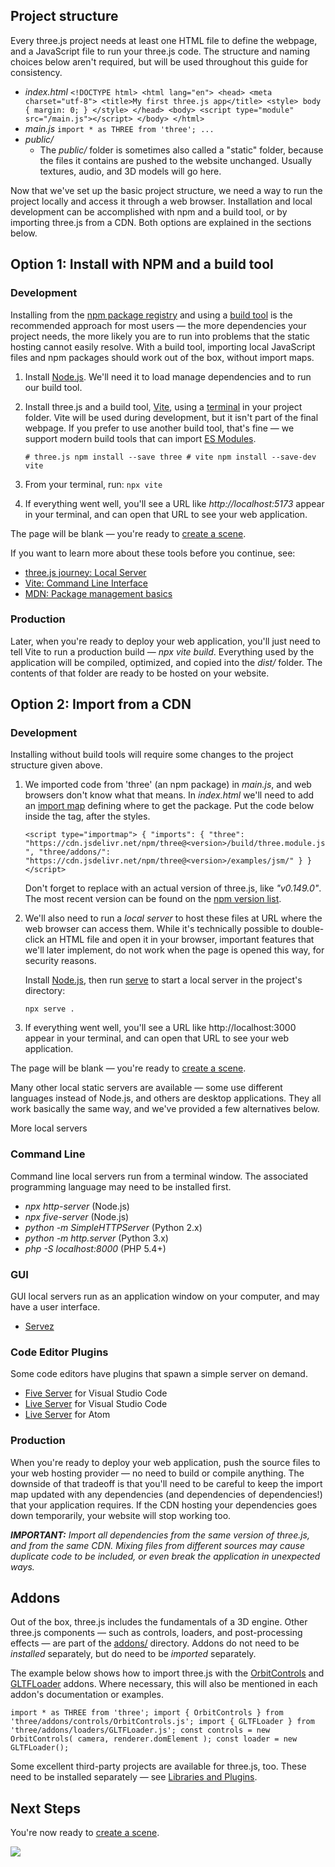  

Project structure
-----------------

Every three.js project needs at least one HTML file to define the webpage, and a JavaScript file to run your three.js code. The structure and naming choices below aren't required, but will be used throughout this guide for consistency.

*   _index.html_ `<!DOCTYPE html> <html lang="en"> <head> <meta charset="utf-8"> <title>My first three.js app</title> <style> body { margin: 0; } </style> </head> <body> <script type="module" src="/main.js"></script> </body> </html>`
*   _main.js_ `import * as THREE from 'three'; ...`
*   _public/_
    *   The _public/_ folder is sometimes also called a "static" folder, because the files it contains are pushed to the website unchanged. Usually textures, audio, and 3D models will go here.

Now that we've set up the basic project structure, we need a way to run the project locally and access it through a web browser. Installation and local development can be accomplished with npm and a build tool, or by importing three.js from a CDN. Both options are explained in the sections below.

Option 1: Install with NPM and a build tool
-------------------------------------------

### Development

Installing from the [npm package registry](https://www.npmjs.com/) and using a [build tool](https://eloquentjavascript.net/10_modules.html#h_zWTXAU93DC) is the recommended approach for most users — the more dependencies your project needs, the more likely you are to run into problems that the static hosting cannot easily resolve. With a build tool, importing local JavaScript files and npm packages should work out of the box, without import maps.

1.  Install [Node.js](https://nodejs.org/). We'll need it to load manage dependencies and to run our build tool.
2.  Install three.js and a build tool, [Vite](https://vitejs.dev/), using a [terminal](https://www.joshwcomeau.com/javascript/terminal-for-js-devs/) in your project folder. Vite will be used during development, but it isn't part of the final webpage. If you prefer to use another build tool, that's fine — we support modern build tools that can import [ES Modules](https://eloquentjavascript.net/10_modules.html#h_zWTXAU93DC).
    
    `# three.js npm install --save three # vite npm install --save-dev vite`
3.  From your terminal, run: `npx vite`
4.  If everything went well, you'll see a URL like _http://localhost:5173_ appear in your terminal, and can open that URL to see your web application.

The page will be blank — you're ready to [create a scene](#manual/introduction/Creating-a-scene).

If you want to learn more about these tools before you continue, see:

*   [three.js journey: Local Server](https://threejs-journey.com/lessons/local-server)
*   [Vite: Command Line Interface](https://vitejs.dev/guide/cli.html)
*   [MDN: Package management basics](https://developer.mozilla.org/en-US/docs/Learn/Tools_and_testing/Understanding_client-side_tools/Package_management)

### Production

Later, when you're ready to deploy your web application, you'll just need to tell Vite to run a production build — _npx vite build_. Everything used by the application will be compiled, optimized, and copied into the _dist/_ folder. The contents of that folder are ready to be hosted on your website.

Option 2: Import from a CDN
---------------------------

### Development

Installing without build tools will require some changes to the project structure given above.

1.  We imported code from 'three' (an npm package) in _main.js_, and web browsers don't know what that means. In _index.html_ we'll need to add an [import map](https://developer.mozilla.org/en-US/docs/Web/HTML/Element/script/type/importmap) defining where to get the package. Put the code below inside the _<head></head>_ tag, after the styles.
    
    `<script type="importmap"> { "imports": { "three": "https://cdn.jsdelivr.net/npm/three@<version>/build/three.module.js", "three/addons/": "https://cdn.jsdelivr.net/npm/three@<version>/examples/jsm/" } } </script>`
    
    Don't forget to replace _<version>_ with an actual version of three.js, like _"v0.149.0"_. The most recent version can be found on the [npm version list](https://www.npmjs.com/package/three?activeTab=versions).
    
2.  We'll also need to run a _local server_ to host these files at URL where the web browser can access them. While it's technically possible to double-click an HTML file and open it in your browser, important features that we'll later implement, do not work when the page is opened this way, for security reasons.
    
    Install [Node.js](https://nodejs.org/), then run [serve](https://www.npmjs.com/package/serve) to start a local server in the project's directory:
    
    `npx serve .`
3.  If everything went well, you'll see a URL like http://localhost:3000 appear in your terminal, and can open that URL to see your web application.

The page will be blank — you're ready to [create a scene](#manual/introduction/Creating-a-scene).

Many other local static servers are available — some use different languages instead of Node.js, and others are desktop applications. They all work basically the same way, and we've provided a few alternatives below.

More local servers

### Command Line

Command line local servers run from a terminal window. The associated programming language may need to be installed first.

*   _npx http-server_ (Node.js)
*   _npx five-server_ (Node.js)
*   _python -m SimpleHTTPServer_ (Python 2.x)
*   _python -m http.server_ (Python 3.x)
*   _php -S localhost:8000_ (PHP 5.4+)

### GUI

GUI local servers run as an application window on your computer, and may have a user interface.

*   [Servez](https://greggman.github.io/servez)

### Code Editor Plugins

Some code editors have plugins that spawn a simple server on demand.

*   [Five Server](https://marketplace.visualstudio.com/items?itemName=yandeu.five-server) for Visual Studio Code
*   [Live Server](https://marketplace.visualstudio.com/items?itemName=ritwickdey.LiveServer) for Visual Studio Code
*   [Live Server](https://atom.io/packages/atom-live-server) for Atom

### Production

When you're ready to deploy your web application, push the source files to your web hosting provider — no need to build or compile anything. The downside of that tradeoff is that you'll need to be careful to keep the import map updated with any dependencies (and dependencies of dependencies!) that your application requires. If the CDN hosting your dependencies goes down temporarily, your website will stop working too.

_**IMPORTANT:** Import all dependencies from the same version of three.js, and from the same CDN. Mixing files from different sources may cause duplicate code to be included, or even break the application in unexpected ways._

Addons
------

Out of the box, three.js includes the fundamentals of a 3D engine. Other three.js components — such as controls, loaders, and post-processing effects — are part of the [addons/](https://github.com/mrdoob/three.js/tree/dev/examples/jsm) directory. Addons do not need to be _installed_ separately, but do need to be _imported_ separately.

The example below shows how to import three.js with the [OrbitControls](https://threejs.org/docs/index.html#examples/en/controls/OrbitControls "OrbitControls") and [GLTFLoader](https://threejs.org/docs/index.html#examples/en/loaders/GLTFLoader "GLTFLoader") addons. Where necessary, this will also be mentioned in each addon's documentation or examples.

`import * as THREE from 'three'; import { OrbitControls } from 'three/addons/controls/OrbitControls.js'; import { GLTFLoader } from 'three/addons/loaders/GLTFLoader.js'; const controls = new OrbitControls( camera, renderer.domElement ); const loader = new GLTFLoader();`

Some excellent third-party projects are available for three.js, too. These need to be installed separately — see [Libraries and Plugins](#manual/introduction/Libraries-and-Plugins).

Next Steps
----------

You're now ready to [create a scene](#manual/introduction/Creating-a-scene).

![](https://threejs.org/files/ic_mode_edit_black_24dp.svg)